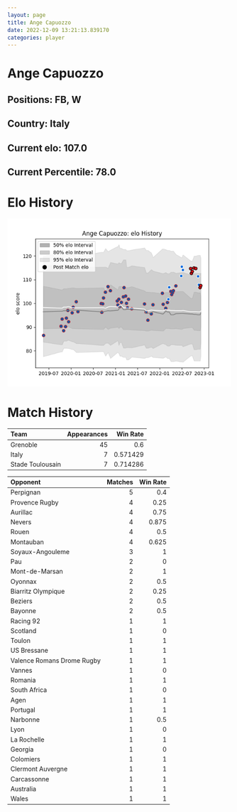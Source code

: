 ```yaml
---  
layout: page  
title: Ange Capuozzo  
date: 2022-12-09 13:21:13.839170  
categories: player  
---
```

# Ange Capuozzo

## Positions: FB, W

## Country: Italy

## Current elo: 107.0

## Current Percentile: 78.0

# Elo History


![elo history](history_AngeCapuozzo.png)
# Match History


| Team             |   Appearances |   Win Rate |
|:-----------------|--------------:|-----------:|
| Grenoble         |            45 |   0.6      |
| Italy            |             7 |   0.571429 |
| Stade Toulousain |             7 |   0.714286 |

| Opponent                   |   Matches |   Win Rate |
|:---------------------------|----------:|-----------:|
| Perpignan                  |         5 |      0.4   |
| Provence Rugby             |         4 |      0.25  |
| Aurillac                   |         4 |      0.75  |
| Nevers                     |         4 |      0.875 |
| Rouen                      |         4 |      0.5   |
| Montauban                  |         4 |      0.625 |
| Soyaux-Angouleme           |         3 |      1     |
| Pau                        |         2 |      0     |
| Mont-de-Marsan             |         2 |      1     |
| Oyonnax                    |         2 |      0.5   |
| Biarritz Olympique         |         2 |      0.25  |
| Beziers                    |         2 |      0.5   |
| Bayonne                    |         2 |      0.5   |
| Racing 92                  |         1 |      1     |
| Scotland                   |         1 |      0     |
| Toulon                     |         1 |      1     |
| US Bressane                |         1 |      1     |
| Valence Romans Drome Rugby |         1 |      1     |
| Vannes                     |         1 |      0     |
| Romania                    |         1 |      1     |
| South Africa               |         1 |      0     |
| Agen                       |         1 |      1     |
| Portugal                   |         1 |      1     |
| Narbonne                   |         1 |      0.5   |
| Lyon                       |         1 |      0     |
| La Rochelle                |         1 |      1     |
| Georgia                    |         1 |      0     |
| Colomiers                  |         1 |      1     |
| Clermont Auvergne          |         1 |      1     |
| Carcassonne                |         1 |      1     |
| Australia                  |         1 |      1     |
| Wales                      |         1 |      1     |
